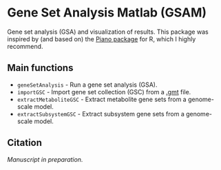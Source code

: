 # Gene Set Analysis Matlab (GSAM)

Gene set analysis (GSA) and visualization of results. This package was inspired by (and based on) the [Piano package](https://bioconductor.org/packages/release/bioc/html/piano.html) for R, which I highly recommend.

## Main functions

* `geneSetAnalysis` - Run a gene set analysis (GSA).
* `importGSC` - Import gene set collection (GSC) from a [.gmt](https://software.broadinstitute.org/cancer/software/gsea/wiki/index.php/Data_formats#GMT:_Gene_Matrix_Transposed_file_format_.28.2A.gmt.29) file.
* `extractMetaboliteGSC` - Extract metabolite gene sets from a genome-scale model.
* `extractSubsystemGSC` - Extract subsystem gene sets from a genome-scale model.


## Citation

_Manuscript in preparation._









